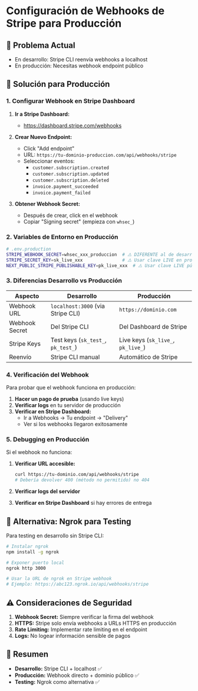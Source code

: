 # Configuración de Webhooks de Stripe para Producción

## 🎯 Problema Actual
- En desarrollo: Stripe CLI reenvía webhooks a localhost
- En producción: Necesitas webhook endpoint público

## 🚀 Solución para Producción

### 1. Configurar Webhook en Stripe Dashboard

1. **Ir a Stripe Dashboard:**
   - https://dashboard.stripe.com/webhooks

2. **Crear Nuevo Endpoint:**
   - Click "Add endpoint"
   - URL: `https://tu-dominio-produccion.com/api/webhooks/stripe`
   - Seleccionar eventos:
     - `customer.subscription.created`
     - `customer.subscription.updated` 
     - `customer.subscription.deleted`
     - `invoice.payment_succeeded`
     - `invoice.payment_failed`

3. **Obtener Webhook Secret:**
   - Después de crear, click en el webhook
   - Copiar "Signing secret" (empieza con `whsec_`)

### 2. Variables de Entorno en Producción

```bash
# .env.production
STRIPE_WEBHOOK_SECRET=whsec_xxx_produccion  # ⚠️ DIFERENTE al de desarrollo
STRIPE_SECRET_KEY=sk_live_xxx               # ⚠️ Usar clave LIVE en producción
NEXT_PUBLIC_STRIPE_PUBLISHABLE_KEY=pk_live_xxx  # ⚠️ Usar clave LIVE pública
```

### 3. Diferencias Desarrollo vs Producción

| Aspecto | Desarrollo | Producción |
|---------|------------|------------|
| Webhook URL | `localhost:3000` (via Stripe CLI) | `https://dominio.com` |
| Webhook Secret | Del Stripe CLI | Del Dashboard de Stripe |
| Stripe Keys | Test keys (`sk_test_`, `pk_test_`) | Live keys (`sk_live_`, `pk_live_`) |
| Reenvío | Stripe CLI manual | Automático de Stripe |

### 4. Verificación del Webhook

Para probar que el webhook funciona en producción:

1. **Hacer un pago de prueba** (usando live keys)
2. **Verificar logs** en tu servidor de producción
3. **Verificar en Stripe Dashboard:**
   - Ir a Webhooks → Tu endpoint → "Delivery"
   - Ver si los webhooks llegaron exitosamente

### 5. Debugging en Producción

Si el webhook no funciona:

1. **Verificar URL accesible:**
   ```bash
   curl https://tu-dominio.com/api/webhooks/stripe
   # Debería devolver 400 (método no permitido) no 404
   ```

2. **Verificar logs del servidor**
3. **Verificar en Stripe Dashboard** si hay errores de entrega

## 🔄 Alternativa: Ngrok para Testing

Para testing en desarrollo sin Stripe CLI:

```bash
# Instalar ngrok
npm install -g ngrok

# Exponer puerto local
ngrok http 3000

# Usar la URL de ngrok en Stripe webhook
# Ejemplo: https://abc123.ngrok.io/api/webhooks/stripe
```

## ⚠️ Consideraciones de Seguridad

1. **Webhook Secret:** Siempre verificar la firma del webhook
2. **HTTPS:** Stripe solo envía webhooks a URLs HTTPS en producción
3. **Rate Limiting:** Implementar rate limiting en el endpoint
4. **Logs:** No logear información sensible de pagos

## 🎯 Resumen

- **Desarrollo:** Stripe CLI + localhost ✅
- **Producción:** Webhook directo + dominio público ✅
- **Testing:** Ngrok como alternativa ✅
